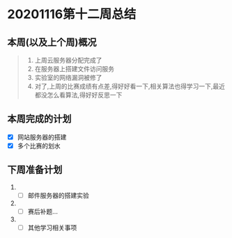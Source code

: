 ﻿
# 20201116第十二周总结

## 本周(以及上个周)概况
>1. 上周云服务器分配完成了
>2. 在服务器上搭建文件访问服务
>3. 实验室的网络漏洞被修了
>4. 对了,上周的比赛成绩有点差,得好好看一下,相关算法也得学习一下,最近都没怎么看算法,得好好反思一下


## 本周完成的计划
* [x] 网站服务器的搭建
* [x] 多个比赛的划水
## 下周准备计划
1. - [ ] 邮件服务器的搭建实验
2. - [ ] 赛后补题...
3. - [ ]  其他学习相关事项
